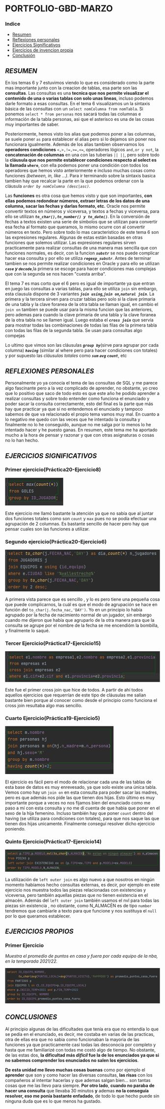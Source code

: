 # PORTFOLIO-GBD-MARZO 

### Indice
* [Resumen](#resumen)  
* [Reflexiones personales](#reflexiones-personales)  
* [Ejercicios Significativos](#ejercicios-significativos)  
* [Ejercicios de invencion propia](#ejer-propios)  
* [Conclusión](#conclusiones) 


## **_RESUMEN_**
En los temas 6 y 7 estuvimos viendo lo que es considerado como la parte mas importante junto con la creacion de tablas,
esa parte son las **consultas**.
Las consultas es una **tecnica que nos permite visualizar el contenido de una o varias tablas con solo unas lineas**, incluso 
podemos darle formato a esas consultas. En el tema 6 visualizamos un la sintaxis básica de las consultas con un 
`select nomColumna from nomTabla`. Si ponemos `select * from personas` nos sacará todas las columnas e información de la tabla
personas, asi que el asterisco es una de las cosas muy importantes de saber.

Posteriormente, hemos visto los alias que podemos poner a las columnas, se suele poner `as` para establecer el alias pero si lo dejamos sin poner
nos funcionara igualmente. Además de los alias tambien observamos los **operadores condiciones** `<,>,!=,>=,<=`, operadores lógicos `and,or y not`,
la **concatenación de columnas** en una con las tuberias `|| ||`, pero sobre todo la **cláusula que nos permite establecer condiciones 
respecto al select es la llamada `where`**, con ella podemos poner una condición con todos los operadores que hemos visto anteriormente e incluso
muchas cosas como funciones *(between, in, like ...)*. Para ir terminando sobre la sintaxis basica tambien hay que recalcar la parte en la que podemos 
ordenar con la cláusula *`order by nomColumna (desc|asc)`*.

Las **funciones** es otra cosa que hemos visto y que son importantes, **con ellas podemos redondear números, extraer letras de los datos
de una columna, sacar las fechas y darlas formato, etc.** Oracle nos permite convertir textos en números y viceversa, y textos a fechas
y viceversa, para ello se utilizan **_`to_char(),to_number() y to_date()`_**. En la conversión de fechas a textos existen una serie de símbolos
que se utilizan para convertir esa fecha al formato que queramos, lo mismo ocurre con al convertir números en texto. Pero sobre todo lo
mas caracteristico de este tema 6 son las expresiones regulares. Algunas de estas están basadas en otras funciones que solemos utilizar. Las 
expresiones regulares sirven practicamente para realizar consultas de una manera mas sencilla que con funciones normales, es decir, con la funcion
**_`substr`_** se nos puede complicar hacer esa consulta y por ello se utiliza **_`regexp_substr`_**. Antes de terminar tambien se nos permite realizar
condiciones en Oracle y para ello se utilizan **_`case` y `decode`_**,la primera se escoge para hacer condiciones mas complejas que con la segunda
se nos hacen "cuesta arriba".

El tema 7 es mas corto que el 6 pero es igual de importante ya que entran en juego las consultas a varias tablas, para ello se utiliza
`join` sin embargo, esta clausula dispone de 3 variantes **_`join using`,`join on`,`natural join`_**. La primera y la tercera sirven para cruzar tablas
pero solo si la clave primaria de una tabla y la clave foranea de la otra tabla se llaman igual, en cambio el `join on` tambien se puede usar para la
misma funcion que las anteriores, pero ademas para cuando la clave primaria de una tabla y la clave foranea de la otra tabla no se llamen igual. 
Luego estaba el **_`cross join`_** que servía para mostrar todas las combinaciones de todas las filas de la primera
tabla con todas las filas de la segunda tabla. Se usan para consultas algo compejas

Lo ultimo que vimos son las cláusulas **_`group by`_**(sirve para agrupar por cada columna) **_`having`_** (similar al where pero para hacer condiciones con
totales) y  por supuesto las *cláusulas totales* como **_`sum` `avg` `count`_**, etc


## **_REFLEXIONES PERSONALES_**

Personalmente yo ya conocía el tema de las consultas de SQL y me parece algo fascinante pero a la vez complicado de aprender,
no obstante, yo creo que lo positivo que saco de todo esto es que este año he podido aprender a realizar consultas y sobre todo 
entender como funciona el enunciado y poder sacar la consulta correctamente, esto del final es la parte que más hay que practicar ya que si 
no entendemos el enunciado y tampoco sabemos de que va relacionado el propio tema vamos muy mal.
En cuanto a lo negativo me quedo con las veces que he intentado la consulta y finalmente no lo he conseguido, aunque no me salga
por lo menos lo he intentado hacer y he puesto ganas.
En resumen, este tema me ha aportado mucho a la hora de pensar y razonar y que con otras asignaturas o cosas no lo han hecho.


## **_EJERCICIOS SIGNIFICATIVOS_**

### Primer ejercicio(Práctica20-Ejercicio8)
![](fotos/Ejercicio1.png) 

Este ejercicio me llamó bastante la atención ya que no sabía que al juntar dos funciones totales como son `count` y `max` pues no se podía efectuar 
una agrupación de 2 columnas. Es bastante sencillo de hacer pero hay que pensar cuales son las funciones a utilizar.

### Segundo ejercicio(Práctica20-Ejercicio6)
![](fotos/Ejercicio2.png)

A primera vista parece que es sencillo , y lo es pero tiene una pequeña cosa que puede complicarnos, la cuál es que el modo de agrupación se hace en 
función del `to_char(j.fecha_nac,'DAY')`. Yo en un principio lo había agrupado por la fecha de nacimiento normal de un jugador, sin embargo cuando me 
dijeron que había que agruparlo de la otra manera para que la consulta se agrupe por el nombre de la fecha se me encendióm la bombilla, y finalmente 
lo saqué.

### Tercer Ejercicio(Práctica17-Ejercicio15)
![](fotos/Ejercicio3.png)

Este fue el primer cross join que hice de todos. A partir de ahí todos aquellos ejercicios que requerrían de este tipo de cláusulas me salían bastante bien
porque al conocer como desde el principio como funciona el cross join resultaba algo mas sencillo.


### Cuarto Ejercicio(Práctica19-Ejercicio5)
![](fotos/Ejercicio4.png)

El ejercicio es fácil pero el modo de relacionar cada una de las tablas de esta base de datos es muy enrevesado, ya que solo existe una única tabla.
Vemos como hay un `join on` en esta consulta para poder sacar las madres, pero es que además nos pide las que tienen dos hijas. Esto último es muy importante
porque a veces no nos fijamos bien del enunciado como me paso a mí con esta consulta y no me dí cuenta de que habia que poner en el sexo de la hija femenino.
Incluso también hay que poner `count` dentro del having (se utiliza para condiciones con totales), para que nos saque las que tienen dos hijas unicamente.
Finalmente conseguí resolver dicho ejercicio poniendo.


### Quinto Ejercicio(Práctica17-Ejercicio14)
![](fotos/Ejercicio5.png)

La utilización de `left outer join` es algo nuevo a que nosotros en ningún momento habíamos hecho consultas externas, es decir, por ejemplo en este ejercicio
nos muestra todos las piezas relacionadas con existencias y viceversa, pero también aquellas piezas que no tienen existencia en el almacén.
Además del `left outer join` también usamos el nvl para todas las piezas sin existencia , no obstante, como N_ALMACÉN es de tipo `number` tendremos que cambiarle 
a texto para que funcione y nos sustituya el `null` por lo que queramos establecer.



## **_EJERCICIOS PROPIOS_**

### **Primer Ejercicio**
_Muestra el promedio de puntos en casa y fuera por cada equipo de la nba,
en la temporada 2021/22._

![](fotos/EjerPropio1.png)





## **_CONCLUSIONES_**

Al principio algunas de las dificultades que tenía era que no entendía lo que se pedía en el enunciado, es decir, me costaba en 
varias de las practicas, otra de ellas era que no sabia como funcionaban la mayoria de las funciones ya que practicamente casi todas
las desconocía por completo y hasta que me familiarizé con todas me costó algo de tiempo. No obstante, de las estas dos, **la dificultad
más *difícil* fue la de los enunciados ya que si no sabemos comprender los enunciados no salen los ejercicios**.

**De esta unidad me llevo muchas cosas buenas** como por ejemplo el **aprender** que son y como hacer las diversas consultas, **las risas** con los 
compañeros al intentar hacerlas y que ademas salgan bien... son tantas cosas que me las llevo para siempre. **Por otro lado**, **cuando no paraba 
de hacer una consulta** que llevaba 30 minutos **y** ademas **no la conseguía resolver, eso me ponía bastante enfadado**, de todo lo que hecho puede 
sin ninguna duda que es lo que menos ha gustado.